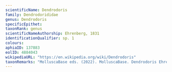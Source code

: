 ```yaml
---
scientificName: Dendrodoris
family: Dendrodorididae
genus: Dendrodoris
specificEpithet: 
taxonRank: genus
scientificNameAuthorship: Ehrenberg, 1831
identificationQualifier: sp. 1
colours:
aphiaID: 137883
eolID: 4884043
wikipediaURL: "https://en.wikipedia.org/wiki/Dendrodoris"
taxonRemarks: "MolluscaBase eds. (2022). MolluscaBase. Dendrodoris Ehrenberg, 1831. Accessed through: World Register of Marine Species at: https://www.marinespecies.org/aphia.php?p=taxdetails&id=137883 on 2022-02-24"
---
```

